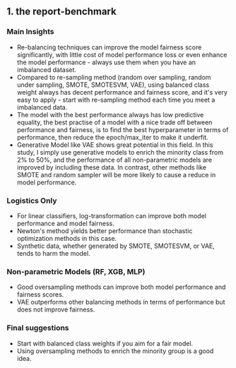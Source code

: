 ## 1. the report-benchmark

### Main Insights
* Re-balancing techniques can improve the model fairness score significantly, with little cost of model performance loss or even enhance the model performance - always use them when you have an imbalanced dataset.
* Compared to re-sampling method (random over sampling, random under sampling, SMOTE, SMOTESVM, VAE), using balanced class weight always has decent performance and fairness score, and it's very easy to apply - start with re-sampling method each time you meet a imbalanced data.
* The model with the best performance always has low predictive equality, the best practise of a model with a nice trade off between performance and fairness, is to find the best hyperparameter in terms of performance, then reduce the epoch/max_iter to make it underfit.
* Generative Model like VAE shows great potential in this field. In this study, I simply use generative models to enrich the minority class  from 2% to 50%, and the performance of all non-parametric models are improved by including these data. In contrast, other methods like SMOTE and random sampler will be more likely to cause a reduce in model performance.

  
### Logistics Only
* For linear classifiers, log-transformation can improve both model performance and model fairness.
* Newton's method yields better performance than stochastic optimization methods in this case.
* Synthetic data, whether generated by SMOTE, SMOTESVM, or VAE, tends to harm the model.

### Non-parametric Models (RF, XGB, MLP)
* Good oversampling methods can improve both model performance and fairness scores.
* VAE outperforms other balancing methods in terms of performance but does not improve fairness.

### Final suggestions
* Start with balanced class weights if you aim for a fair model.
* Using oversampling methods to enrich the minority group is a good idea.

